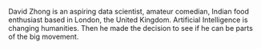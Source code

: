 David Zhong is an aspiring data scientist, amateur comedian, Indian food enthusiast based in London, the United Kingdom. Artificial Intelligence is changing humanities. Then he made the decision to see if he can be parts of the big movement.
